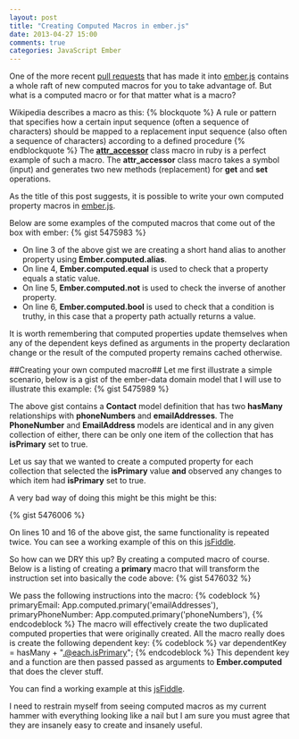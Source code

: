 ```yaml
---
layout: post
title: "Creating Computed Macros in ember.js"
date: 2013-04-27 15:00
comments: true
categories: JavaScript Ember
---
```

One of the more recent <a href="https://github.com/emberjs/ember.js/pull/2219" target="_blank">pull requests</a> that has made it into <a href="http://emberjs.com/" target="_blank">ember.js</a> contains a whole raft of new computed macros for you to take advantage of.  But what is a computed macro or for that matter what is a macro?

Wikipedia describes a macro as this:
{% blockquote %}
A rule or pattern that specifies how a certain input sequence (often a sequence of characters) should be mapped to a replacement input sequence (also often a sequence of characters) according to a defined procedure
{% endblockquote %}
The <a href="http://www.coderanch.com/t/489744/Ruby/Metaprogramming-essential-part-Ruby" target="_blank">**attr_accessor**</a> class macro in ruby is a perfect example of such a macro.  The **attr_accessor** class macro takes a symbol (input) and generates two new methods (replacement) for **get** and **set** operations.

As the title of this post suggests, it is possible to write your own computed property macros in <a href="http://emberjs.com/" target="_blank">ember.js</a>.

Below are some examples of the computed macros that come out of the box with ember:
{% gist 5475983 %}

- On line 3 of the above gist we are creating a short hand alias to another property using **Ember.computed.alias**.
- On line 4, **Ember.computed.equal** is used to check that a property equals a static value. 
- On line 5, **Ember.computed.not** is used to check the inverse of another property.
- On line 6, **Ember.computed.bool** is used to check that a condition is truthy, in this case that a property path actually returns a value.

It is worth remembering that computed properties update themselves when any of the dependent keys defined as arguments in the property declaration change or the result of the computed property remains cached otherwise.

##Creating your own computed macro##
Let me first illustrate a simple scenario, below is a gist of the ember-data domain model that I will use to illustrate this example:
{% gist 5475989 %}

The above gist contains a **Contact** model definition that has two **hasMany** relationships with **phoneNumbers** and **emailAddresses**. The **PhoneNumber** and **EmailAddress** models are identical and in any given collection of either, there can be only one item of the collection that  has **isPrimary** set to true.  

Let us say that we wanted to create a computed property for each collection that selected the **isPrimary** value **and** observed any changes to which item had **isPrimary** set to true.

A very bad way of doing this might be this might be this:

{% gist 5476006 %}

On lines 10 and 16 of the above gist, the same functionality is repeated twice.  You can see a working example of this on this <a href="http://jsfiddle.net/rG56F/6/" target="_blank">jsFiddle</a>.

So how can we DRY this up?  By creating a computed macro of course.  Below is a listing of creating a **primary** macro that will transform the instruction set into basically the code above:
{% gist 5476032 %}

We pass the following instructions into the macro:
{% codeblock %}
primaryEmail: App.computed.primary('emailAddresses'),
primaryPhoneNumber: App.computed.primary('phoneNumbers'),
{% endcodeblock %}
The macro will effectively create the two duplicated computed properties that were originally created.  All the macro really does is create the following dependent key:
{% codeblock %}
var dependentKey = hasMany + ".@each.isPrimary";
{% endcodeblock %}
This dependent key and a function are then passed passed as arguments to **Ember.computed** that does the clever stuff.

You can find a working example at this <a href="http://jsfiddle.net/q6TAa/1/" target="_blank">jsFiddle</a>.

I need to restrain myself from seeing computed macros as my current hammer with everything looking like a nail but I am sure you must agree that they are insanely easy to create and insanely useful.


